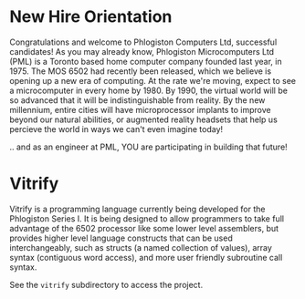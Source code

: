 # New Hire Orientation
Congratulations and welcome to Phlogiston Computers Ltd, successful candidates! As you may already know, Phlogiston Microcomputers Ltd (PML) is a Toronto based home computer company founded last year, in 1975. The MOS 6502 had recently been released, which we believe is opening up a new era of computing. At the rate we're moving, expect to see a microcomputer in every home by 1980. By 1990, the virtual world will be so advanced that it will be indistinguishable from reality. By the new millennium, entire cities will have microprocessor implants to improve beyond our natural abilities, or augmented reality headsets that help us percieve the world in ways we can't even imagine today!

.. and as an engineer at PML, YOU are participating in building that future!

# Vitrify

Vitrify is a programming language currently being developed for the Phlogiston Series I. It is being designed to allow programmers to take full advantage of the 6502 processor like some lower level assemblers, but provides higher level language constructs that can be used interchangeably, such as structs (a named collection of values), array syntax (contiguous word access), and more user friendly subroutine call syntax.

See the `vitrify` subdirectory to access the project.
